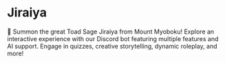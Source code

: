 # Jiraiya
🐸 Summon the great Toad Sage Jiraiya from Mount Myoboku! Explore an interactive experience with our Discord bot featuring multiple features and AI support. Engage in quizzes, creative storytelling, dynamic roleplay, and more!
